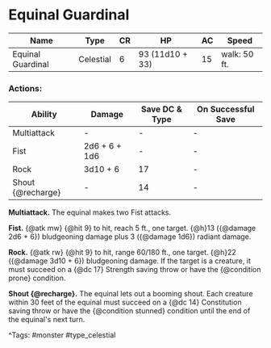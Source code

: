 # Equinal Guardinal

| Name | Type | CR | HP | AC | Speed |
|------|------|----|----|----|-------|
| Equinal Guardinal | Celestial | 6 | 93 (11d10 + 33) | 15 | walk: 50 ft. |

### Actions:

| Ability | Damage | Save DC & Type | On Successful Save |
|---------|--------|----------------|--------------------|
| Multiattack | - | - | - |
| Fist | 2d6 + 6 + 1d6 | - | - |
| Rock | 3d10 + 6 | 17 | - |
| Shout {@recharge} | - | 14 | - |


**Multiattack.** The equinal makes two Fist attacks.

**Fist.** {@atk mw} {@hit 9} to hit, reach 5 ft., one target. {@h}13 ({@damage 2d6 + 6}) bludgeoning damage plus 3 ({@damage 1d6}) radiant damage.

**Rock.** {@atk rw} {@hit 9} to hit, range 60/180 ft., one target. {@h}22 ({@damage 3d10 + 6}) bludgeoning damage. If the target is a creature, it must succeed on a {@dc 17} Strength saving throw or have the {@condition prone} condition.

**Shout {@recharge}.** The equinal lets out a booming shout. Each creature within 30 feet of the equinal must succeed on a {@dc 14} Constitution saving throw or have the {@condition stunned} condition until the end of the equinal's next turn.

^Tags: #monster #type_celestial